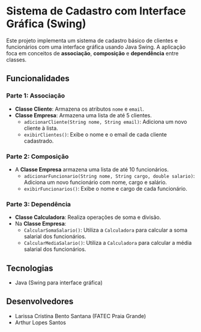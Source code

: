 # Sistema de Cadastro com Interface Gráfica (Swing)

Este projeto implementa um sistema de cadastro básico de clientes e funcionários com uma interface gráfica usando Java Swing. A aplicação foca em conceitos de **associação**, **composição** e **dependência** entre classes.

## Funcionalidades

### Parte 1: Associação

- **Classe Cliente**: Armazena os atributos `nome` e `email`.
- **Classe Empresa**: Armazena uma lista de até 5 clientes.
  - `adicionarCliente(String nome, String email)`: Adiciona um novo cliente à lista.
  - `exibirClientes()`: Exibe o nome e o email de cada cliente cadastrado.

### Parte 2: Composição

- A **Classe Empresa** armazena uma lista de até 10 funcionários.
  - `adicionarFuncionario(String nome, String cargo, double salario)`: Adiciona um novo funcionário com nome, cargo e salário.
  - `exibirFuncionarios()`: Exibe o nome e cargo de cada funcionário.

### Parte 3: Dependência

- **Classe Calculadora**: Realiza operações de soma e divisão.
- Na **Classe Empresa**:
  - `CalcularSomaSalario()`: Utiliza a `Calculadora` para calcular a soma salarial dos funcionários.
  - `CalcularMediaSalario()`:  Utiliza a `Calculadora` para calcular a média salarial dos funcionários.

## Tecnologias

- Java (Swing para interface gráfica)

## Desenvolvedores
- Larissa Cristina Bento Santana (FATEC Praia Grande)
- Arthur Lopes Santos

